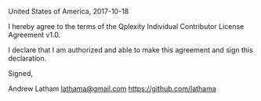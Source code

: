 United States of America, 2017-10-18

I hereby agree to the terms of the Qplexity Individual Contributor License Agreement v1.0.

I declare that I am authorized and able to make this agreement and sign this declaration.

Signed,

Andrew Latham lathama@gmail.com https://github.com/lathama

